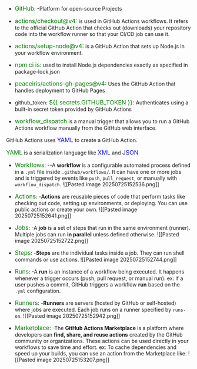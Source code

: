 - <span style="font-size:16px; color:green;">GitHub</span>:
	-Platform for open-source Projects

- <span style="font-size:16px; color:green;">actions/checkout@v4:</span>
	is used in GitHub Actions workflows. It refers to the official GitHub Action that checks out (downloads) your repository code into the workflow runner so that your CI/CD job can use it.

- <span style="font-size:16px; color:green;">actions/setup-node@v4:</span>
	is a GitHub Action that sets up Node.js in your workflow environment.

- <span style="font-size:16px; color:green;">npm ci is:</span>
	used to install Node.js dependencies exactly as specified in package-lock.json

- <span style="font-size:16px; color:green;">peaceiris/actions-gh-pages@v4:</span>
	Uses the GitHub Action that handles deployment to GitHub Pages

- github_token: <span style="font-size:16px; color:green;">${{ secrets.GITHUB_TOKEN }}:</span>
	Authenticates using a built-in secret token provided by GitHub Actions

- <span style="font-size:16px; color:green;">workflow_dispatch</span>
	is a manual trigger that allows you to run a GitHub Actions workflow manually from the GitHub web interface.

GitHub Actions uses <span style="font-size:16px; color:blue;">YAML</span> to create a GitHub Action.

<span style="font-size:16px; color:green;">YAML</span> is a serialization language like <span style="font-size:16px; color:blue;">XML</span> and <span style="font-size:16px; color:blue;">JSON</span> 

- <span style="font-size:16px; color:green;">Workflows</span>:
	--A **workflow** is a configurable automated process defined in a `.yml` file inside `.github/workflows/`. It can have one or more jobs and is triggered by events like `push`, `pull_request`, or manually with `workflow_dispatch`.
		![[Pasted image 20250725152536.png]]
- <span style="font-size:16px; color:green;">Actions</span>:
	-**Actions** are reusable pieces of code that perform tasks like checking out code,   setting up environments, or deploying. You can use public actions or create your own.
		![[Pasted image 20250725152641.png]]
- <span style="font-size:16px; color:green;">Jobs</span>:
	-A **job** is a set of steps that run in the same environment (runner). Multiple jobs can run **in parallel** unless defined otherwise.
		![[Pasted image 20250725152722.png]]
- <span style="font-size:16px; color:green;">Steps</span>:
	-**Steps** are the individual tasks inside a job. They can run shell commands or use actions.
		![[Pasted image 20250725152744.png]]

- <span style="font-size:16px; color:green;">Runs</span>:
	-A **run** is an instance of a workflow being executed. It happens whenever a trigger occurs (push, pull request, or manual run). 
	ex: if a user pushes a commit, GitHub triggers a workflow **run** based on the `.yml` configuration.
	

- <span style="font-size:16px; color:green;">Runners</span>:
	-**Runners** are servers (hosted by GitHub or self-hosted) where jobs are executed. Each job runs on a runner specified by `runs-on`.
		![[Pasted image 20250725152942.png]]
- <span style="font-size:16px; color:green;">Marketplace</span>:
	-The **GitHub Actions Marketplace** is a platform where developers can **find, share, and reuse actions** created by the GitHub community or organizations. These actions can be used directly in your workflows to save time and effort. 
	ex: To cache dependencies and speed up your builds, you can use an action from the Marketplace like:
		![[Pasted image 20250725153207.png]]